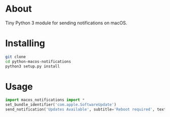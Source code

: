 # About

Tiny Python 3 module for sending notifications on macOS.

# Installing

```sh
git clone
cd python-macos-notifications
python3 setup.py install
```

# Usage

```py
import macos_notifications import *
set_bundle_identifier('com.apple.SoftwareUpdate')
send_notification('Updates Available', subtitle='Reboot required', text='Reboot to install updates')
```
